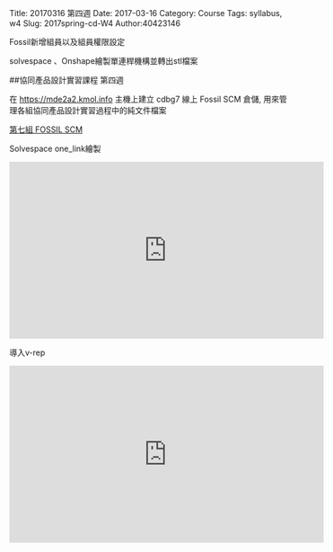 Title: 20170316 第四週
Date: 2017-03-16
Category: Course
Tags: syllabus, w4
Slug: 2017spring-cd-W4
Author:40423146

Fossil新增組員以及組員權限設定

solvespace 、Onshape繪製單連桿機構並轉出stl檔案

<!-- PELICAN_END_SUMMARY -->

##協同產品設計實習課程 第四週

在 https://mde2a2.kmol.info 主機上建立 cdbg7 線上 Fossil SCM 倉儲, 用來管理各組協同產品設計實習過程中的純文件檔案

<a href="https://mde2a2.kmol.info/cdag7/home">第七組 FOSSIL SCM</a>

Solvespace one_link繪製
<iframe width="560" height="315" src="https://www.youtube.com/embed/q_CyzrqMEPw" frameborder="0" allowfullscreen></iframe>

導入v-rep
<iframe width="560" height="315" src="https://www.youtube.com/embed/9UxPvOS89yw" frameborder="0" allowfullscreen></iframe>